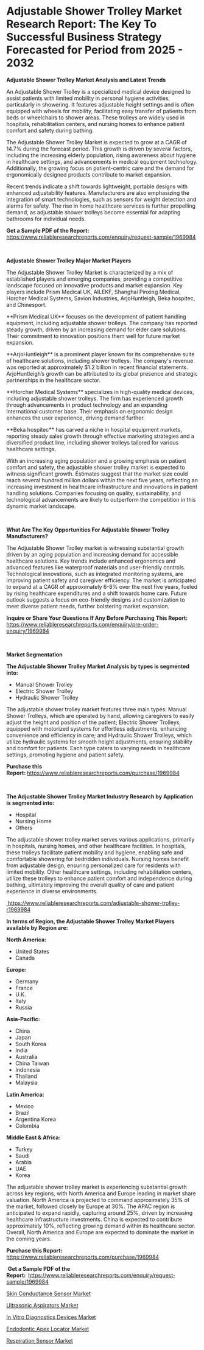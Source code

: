 <p><h1>Adjustable Shower Trolley Market Research Report: The Key To Successful Business Strategy Forecasted for Period from 2025 - 2032</h1></p><p><strong>Adjustable Shower Trolley Market Analysis and Latest Trends</strong></p>
<p><p>An Adjustable Shower Trolley is a specialized medical device designed to assist patients with limited mobility in personal hygiene activities, particularly in showering. It features adjustable height settings and is often equipped with wheels for mobility, facilitating easy transfer of patients from beds or wheelchairs to shower areas. These trolleys are widely used in hospitals, rehabilitation centers, and nursing homes to enhance patient comfort and safety during bathing.</p><p>The Adjustable Shower Trolley Market is expected to grow at a CAGR of 14.7% during the forecast period. This growth is driven by several factors, including the increasing elderly population, rising awareness about hygiene in healthcare settings, and advancements in medical equipment technology. Additionally, the growing focus on patient-centric care and the demand for ergonomically designed products contribute to market expansion. </p><p>Recent trends indicate a shift towards lightweight, portable designs with enhanced adjustability features. Manufacturers are also emphasizing the integration of smart technologies, such as sensors for weight detection and alarms for safety. The rise in home healthcare services is further propelling demand, as adjustable shower trolleys become essential for adapting bathrooms for individual needs.</p></p>
<p><strong>Get a Sample PDF of the Report:&nbsp;</strong> <a href="https://www.reliableresearchreports.com/enquiry/request-sample/1969984?utm_campaign=114&utm_medium=2&utm_source=Github&utm_content=ia&utm_term=04032025&utm_id=adjustable-shower-trolley">https://www.reliableresearchreports.com/enquiry/request-sample/1969984</a></p>
<p>&nbsp;</p>
<p><strong>Adjustable Shower Trolley Major Market Players</strong></p>
<p><p>The Adjustable Shower Trolley Market is characterized by a mix of established players and emerging companies, providing a competitive landscape focused on innovative products and market expansion. Key players include Prism Medical UK, AILEKF, Shanghai Pinxing Medical, Horcher Medical Systems, Savion Industries, ArjoHuntleigh, Beka hospitec, and Chinesport.</p><p>**Prism Medical UK** focuses on the development of patient handling equipment, including adjustable shower trolleys. The company has reported steady growth, driven by an increasing demand for elder care solutions. Their commitment to innovation positions them well for future market expansion.</p><p>**ArjoHuntleigh** is a prominent player known for its comprehensive suite of healthcare solutions, including shower trolleys. The company's revenue was reported at approximately $1.2 billion in recent financial statements. ArjoHuntleigh’s growth can be attributed to its global presence and strategic partnerships in the healthcare sector.</p><p>**Horcher Medical Systems** specializes in high-quality medical devices, including adjustable shower trolleys. The firm has experienced growth through advancements in product technology and an expanding international customer base. Their emphasis on ergonomic design enhances the user experience, driving demand further.</p><p>**Beka hospitec** has carved a niche in hospital equipment markets, reporting steady sales growth through effective marketing strategies and a diversified product line, including shower trolleys tailored for various healthcare settings.</p><p>With an increasing aging population and a growing emphasis on patient comfort and safety, the adjustable shower trolley market is expected to witness significant growth. Estimates suggest that the market size could reach several hundred million dollars within the next five years, reflecting an increasing investment in healthcare infrastructure and innovations in patient handling solutions. Companies focusing on quality, sustainability, and technological advancements are likely to outperform the competition in this dynamic market landscape.</p></p>
<p>&nbsp;</p>
<p><strong>What Are The Key Opportunities For Adjustable Shower Trolley Manufacturers?</strong></p>
<p><p>The Adjustable Shower Trolley market is witnessing substantial growth driven by an aging population and increasing demand for accessible healthcare solutions. Key trends include enhanced ergonomics and advanced features like waterproof materials and user-friendly controls. Technological innovations, such as integrated monitoring systems, are improving patient safety and caregiver efficiency. The market is anticipated to expand at a CAGR of approximately 6-8% over the next five years, fueled by rising healthcare expenditures and a shift towards home care. Future outlook suggests a focus on eco-friendly designs and customization to meet diverse patient needs, further bolstering market expansion.</p></p>
<p><strong>Inquire or Share Your Questions If Any Before Purchasing This Report:</strong> <a href="https://www.reliableresearchreports.com/enquiry/pre-order-enquiry/1969984?utm_campaign=114&utm_medium=2&utm_source=Github&utm_content=ia&utm_term=04032025&utm_id=adjustable-shower-trolley">https://www.reliableresearchreports.com/enquiry/pre-order-enquiry/1969984</a></p>
<p>&nbsp;</p>
<p><strong>Market Segmentation</strong></p>
<p><strong>The Adjustable Shower Trolley Market Analysis by types is segmented into:</strong></p>
<p><ul><li>Manual Shower Trolley</li><li>Electric Shower Trolley</li><li>Hydraulic Shower Trolley</li></ul></p>
<p><p>The adjustable shower trolley market features three main types: Manual Shower Trolleys, which are operated by hand, allowing caregivers to easily adjust the height and position of the patient; Electric Shower Trolleys, equipped with motorized systems for effortless adjustments, enhancing convenience and efficiency in care; and Hydraulic Shower Trolleys, which utilize hydraulic systems for smooth height adjustments, ensuring stability and comfort for patients. Each type caters to varying needs in healthcare settings, promoting hygiene and patient safety.</p></p>
<p><strong>Purchase this Report:&nbsp;</strong><a href="https://www.reliableresearchreports.com/purchase/1969984?utm_campaign=114&utm_medium=2&utm_source=Github&utm_content=ia&utm_term=04032025&utm_id=adjustable-shower-trolley">https://www.reliableresearchreports.com/purchase/1969984</a></p>
<p>&nbsp;</p>
<p><strong>The Adjustable Shower Trolley Market Industry Research by Application is segmented into:</strong></p>
<p><ul><li>Hospital</li><li>Nursing Home</li><li>Others</li></ul></p>
<p><p>The adjustable shower trolley market serves various applications, primarily in hospitals, nursing homes, and other healthcare facilities. In hospitals, these trolleys facilitate patient mobility and hygiene, enabling safe and comfortable showering for bedridden individuals. Nursing homes benefit from adjustable design, ensuring personalized care for residents with limited mobility. Other healthcare settings, including rehabilitation centers, utilize these trolleys to enhance patient comfort and independence during bathing, ultimately improving the overall quality of care and patient experience in diverse environments.</p></p>
<p><a href="https://www.reliableresearchreports.com/adjustable-shower-trolley-r1969984?utm_campaign=114&utm_medium=2&utm_source=Github&utm_content=ia&utm_term=04032025&utm_id=adjustable-shower-trolley">&nbsp;https://www.reliableresearchreports.com/adjustable-shower-trolley-r1969984</a></p>
<p><strong>In terms of Region, the Adjustable Shower Trolley Market Players available by Region are:</strong></p>
<p>
    <p> <strong> North America: </strong>
        <ul>
            <li>United States</li>
            <li>Canada</li>
        </ul>
        </p> 
    <p> <strong> Europe: </strong>
        <ul>
            <li>Germany</li>
            <li>France</li>
            <li>U.K.</li>
            <li>Italy</li>
            <li>Russia</li>
        </ul>
        </p> 
    <p> <strong> Asia-Pacific: </strong>
        <ul>
            <li>China</li>
            <li>Japan</li>
            <li>South Korea</li>
            <li>India</li>
            <li>Australia</li>
            <li>China Taiwan</li>
            <li>Indonesia</li>
            <li>Thailand</li>
            <li>Malaysia</li>
        </ul>
        </p> 
    <p> <strong> Latin America: </strong>
        <ul>
            <li>Mexico</li>
            <li>Brazil</li>
            <li>Argentina Korea</li>
            <li>Colombia</li>
        </ul>
        </p> 
    <p> <strong> Middle East & Africa: </strong>
        <ul>
            <li>Turkey</li>
            <li>Saudi</li>
            <li>Arabia</li>
            <li>UAE</li>
            <li>Korea</li>
        </ul>
    </p>
    </p>
<p><p>The adjustable shower trolley market is experiencing substantial growth across key regions, with North America and Europe leading in market share valuation. North America is projected to command approximately 35% of the market, followed closely by Europe at 30%. The APAC region is anticipated to expand rapidly, capturing around 25%, driven by increasing healthcare infrastructure investments. China is expected to contribute approximately 10%, reflecting growing demand within its healthcare sector. Overall, North America and Europe are expected to dominate the market in the coming years.</p></p>
<p><strong>Purchase this Report: </strong><a href="https://www.reliableresearchreports.com/purchase/1969984?utm_campaign=114&utm_medium=2&utm_source=Github&utm_content=ia&utm_term=04032025&utm_id=adjustable-shower-trolley">https://www.reliableresearchreports.com/purchase/1969984</a></p>
<p>&nbsp;<strong>Get a Sample PDF of the Report:&nbsp;&nbsp;</strong><a href="https://www.reliableresearchreports.com/enquiry/request-sample/1969984?utm_campaign=114&utm_medium=2&utm_source=Github&utm_content=ia&utm_term=04032025&utm_id=adjustable-shower-trolley">https://www.reliableresearchreports.com/enquiry/request-sample/1969984</a></p>
<p><strong></strong></p>
<p><p><a href="https://github.com/abexjeliti/Market-Research-Report-List-1/blob/main/skin-conductance-sensor-market.md?utm_campaign=114&utm_medium=2&utm_source=Github&utm_content=ia&utm_term=04032025&utm_id=adjustable-shower-trolley">Skin Conductance Sensor Market</a></p><p><a href="https://github.com/duzcupetriv/Market-Research-Report-List-1/blob/main/ultrasonic-aspirators-market.md?utm_campaign=114&utm_medium=2&utm_source=Github&utm_content=ia&utm_term=04032025&utm_id=adjustable-shower-trolley">Ultrasonic Aspirators Market</a></p><p><a href="https://github.com/hervedeidadw/Market-Research-Report-List-1/blob/main/in-vitro-diagnostics-devices-market.md?utm_campaign=114&utm_medium=2&utm_source=Github&utm_content=ia&utm_term=04032025&utm_id=adjustable-shower-trolley">In Vitro Diagnostics Devices Market</a></p><p><a href="https://github.com/rreynagjysma65/Market-Research-Report-List-1/blob/main/endodontic-apex-locator-market.md?utm_campaign=114&utm_medium=2&utm_source=Github&utm_content=ia&utm_term=04032025&utm_id=adjustable-shower-trolley">Endodontic Apex Locator Market</a></p><p><a href="https://github.com/luarbpurwal/Market-Research-Report-List-1/blob/main/respiration-sensor-market.md?utm_campaign=114&utm_medium=2&utm_source=Github&utm_content=ia&utm_term=04032025&utm_id=adjustable-shower-trolley">Respiration Sensor Market</a></p></p>